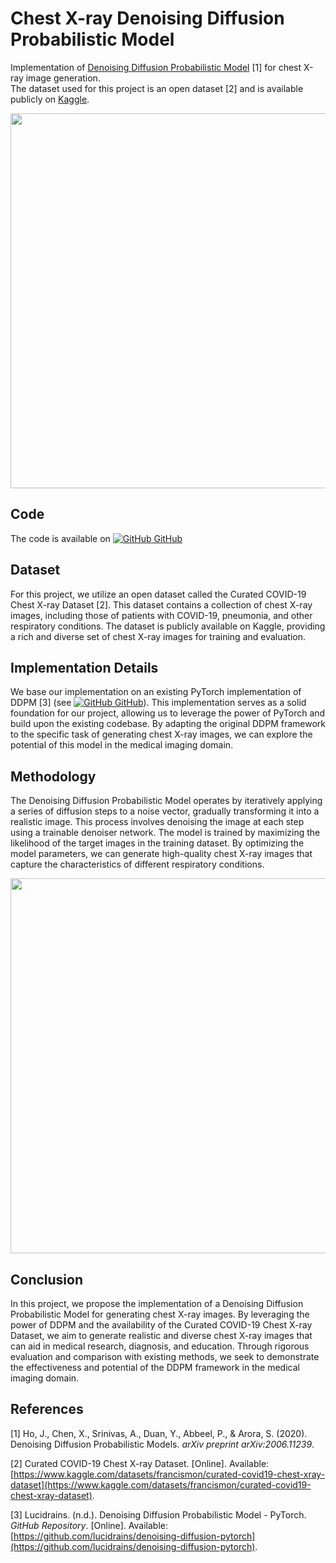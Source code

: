 # Chest X-ray Denoising Diffusion Probabilistic Model 

Implementation of [Denoising Diffusion Probabilistic Model](https://arxiv.org/abs/2006.11239) [1] for chest X-ray image generation.  
The dataset used for this project is an open dataset [2] and is available publicly on [Kaggle](https://www.kaggle.com/datasets/francismon/curated-covid19-chest-xray-dataset).

<img src="./assets/images/project2/diffusion_chest.png" width="600"/>

## Code

The code is available on [![GitHub](https://i.stack.imgur.com/tskMh.png) GitHub](https://github.com/hippolytemayard/chest-x-ray-generative-models)

## Dataset
For this project, we utilize an open dataset called the Curated COVID-19 Chest X-ray Dataset [2]. This dataset contains a collection of chest X-ray images, including those of patients with COVID-19, pneumonia, and other respiratory conditions. The dataset is publicly available on Kaggle, providing a rich and diverse set of chest X-ray images for training and evaluation.

## Implementation Details
We base our implementation on an existing PyTorch implementation of DDPM [3] (see [![GitHub](https://i.stack.imgur.com/tskMh.png) GitHub](https://github.com/lucidrains/denoising-diffusion-pytorch)). This implementation serves as a solid foundation for our project, allowing us to leverage the power of PyTorch and build upon the existing codebase. By adapting the original DDPM framework to the specific task of generating chest X-ray images, we can explore the potential of this model in the medical imaging domain.


## Methodology
The Denoising Diffusion Probabilistic Model operates by iteratively applying a series of diffusion steps to a noise vector, gradually transforming it into a realistic image. This process involves denoising the image at each step using a trainable denoiser network. The model is trained by maximizing the likelihood of the target images in the training dataset. By optimizing the model parameters, we can generate high-quality chest X-ray images that capture the characteristics of different respiratory conditions.

<img src="./assets/images/project2/generated-sample.png" width="600"/>

## Conclusion
In this project, we propose the implementation of a Denoising Diffusion Probabilistic Model for generating chest X-ray images. By leveraging the power of DDPM and the availability of the Curated COVID-19 Chest X-ray Dataset, we aim to generate realistic and diverse chest X-ray images that can aid in medical research, diagnosis, and education. Through rigorous evaluation and comparison with existing methods, we seek to demonstrate the effectiveness and potential of the DDPM framework in the medical imaging domain.

## References
[1] Ho, J., Chen, X., Srinivas, A., Duan, Y., Abbeel, P., & Arora, S. (2020). Denoising Diffusion Probabilistic Models. *arXiv preprint arXiv:2006.11239*.

[2] Curated COVID-19 Chest X-ray Dataset. [Online]. Available: [https://www.kaggle.com/datasets/francismon/curated-covid19-chest-xray-dataset](https://www.kaggle.com/datasets/francismon/curated-covid19-chest-xray-dataset).

[3] Lucidrains. (n.d.). Denoising Diffusion Probabilistic Model - PyTorch. *GitHub Repository*. [Online]. Available: [https://github.com/lucidrains/denoising-diffusion-pytorch](https://github.com/lucidrains/denoising-diffusion-pytorch).
